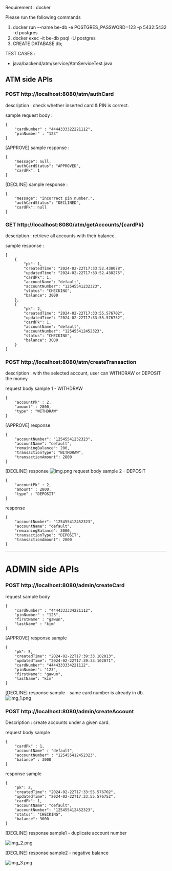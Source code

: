 Requirement : docker


Please run the following commands

1. docker run --name be-db -e POSTGRES_PASSWORD=123 -p 5432:5432 -d postgres
2. docker exec -it be-db psql -U postgres      
3. CREATE DATABASE db;

TEST CASES :
- java/backend/atm/service/AtmServiceTest.java


## **ATM side APIs** 

### POST http://localhost:8080/atm/authCard
description : check whether inserted card & PIN is correct.

sample request body : 
```dbn-psql
{
    "cardNumber" : "4444333322221112",
    "pinNumber" : "123"
}
```
[APPROVE] sample response  :
```dbn-psql
{
    "message": null,
    "authCardStatus": "APPROVED",
    "cardPk": 1
}
```
[DECLINE] sample response  :
```dbn-psql
{
    "message": "incorrect pin number.",
    "authCardStatus": "DECLINED",
    "cardPk": null
}
```

### GET http://localhost:8080/atm/getAccounts/{cardPk}
description : retrieve all accounts with their balance.

sample response :
```dbn-psql
[
    {
        "pk": 1,
        "createdTime": "2024-02-22T17:33:52.438078",
        "updatedTime": "2024-02-22T17:33:52.438275",
        "cardPk": 1,
        "accountName": "default",
        "accountNumber": "12545541232323",
        "status": "CHECKING",
        "balance": 3000
    },
    {
        "pk": 2,
        "createdTime": "2024-02-22T17:33:55.576702",
        "updatedTime": "2024-02-22T17:33:55.576752",
        "cardPk": 1,
        "accountName": "default",
        "accountNumber": "125455412452323",
        "status": "CHECKING",
        "balance": 3000
    }
]
```
### POST http://localhost:8080/atm/createTransaction
description : with the selected account, user can WITHDRAW or DEPOSIT the money

request body sample 1 - WITHDRAW
```dbn-psql
{
    "accountPk" : 2,
    "amount" : 2800,
    "type" : "WITHDRAW"
}
```
[APPROVE] response
```
{
    "accountNumber": "12545541232323",
    "accountName": "default",
    "remainingBalance": 200,
    "transactionType": "WITHDRAW",
    "transactionAmount": 2800
}
```
[DECLINE] response
![img.png](img.png)
request body sample 2 - DEPOSIT
```dbn-psql
{
    "accountPk" : 2,
    "amount" : 2800,
    "type" : "DEPOSIT"
}
```
response
```dbn-psql
{
    "accountNumber": "125455412452323",
    "accountName": "default",
    "remainingBalance": 3000,
    "transactionType": "DEPOSIT",
    "transactionAmount": 2800
}
```






-----------


# ADMIN side APIs
### POST http://localhost:8080/admin/createCard

request  sample body
```dbn-psql
{
    "cardNumber" : "4444333334221112",
    "pinNumber" : "123",
    "firstName" : "gawun",
    "lastName" : "kim"
}
```
[APPROVE] response sample
```dbn-psql
{
    "pk": 5,
    "createdTime": "2024-02-22T17:39:33.102013",
    "updatedTime": "2024-02-22T17:39:33.102071",
    "cardNumber": "4444333334221112",
    "pinNumber": "123",
    "firstName": "gawun",
    "lastName": "kim"
}
```
[DECLINE] response sample - same card number is already in db.
![img_1.png](img_1.png)

### POST http://localhost:8080/admin/createAccount

Description : create accounts under a given card.

request body sample
```dbn-psql
{
    "cardPk" : 1,
    "accountName" : "default",
    "accountNumber" : "125455412452323",
    "balance" : 3000
}
```
response sample
```dbn-psql
{
    "pk": 2,
    "createdTime": "2024-02-22T17:33:55.576702",
    "updatedTime": "2024-02-22T17:33:55.576752",
    "cardPk": 1,
    "accountName": "default",
    "accountNumber": "125455412452323",
    "status": "CHECKING",
    "balance": 3000
}
```


[DECLINE] response sample1 - duplicate account number

![img_2.png](img_2.png)


[DECLINE] response sample2 - negative balance

![img_3.png](img_3.png)
